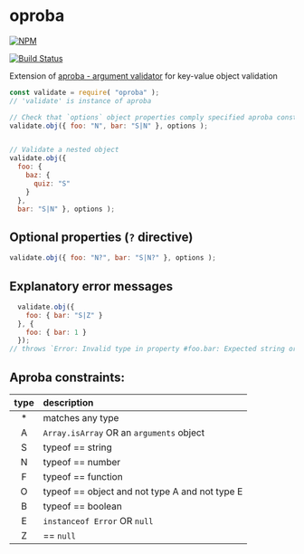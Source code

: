 # oproba
[![NPM](https://nodei.co/npm/oproba.png)](https://nodei.co/npm/oproba/)

[![Build Status](https://travis-ci.org/dsheiko/oproba.png)](https://travis-ci.org/dsheiko/oproba)

Extension of [aproba - argument validator](https://github.com/iarna/aproba) for key-value object validation

```js
const validate = require( "oproba" );
// 'validate' is instance of aproba

// Check that `options` object properties comply specified aproba constraints
validate.obj({ foo: "N", bar: "S|N" }, options );


// Validate a nested object
validate.obj({
  foo: {
    baz: {
      quiz: "S"
    }
  },
  bar: "S|N" }, options );
```

## Optional properties (`?` directive)
```js
validate.obj({ foo: "N?", bar: "S|N?" }, options );
```

## Explanatory error messages
```js
  validate.obj({
    foo: { bar: "S|Z" }
  }, {
    foo: { bar: 1 }
  });
// throws `Error: Invalid type in property #foo.bar: Expected string or null but got number`
```

## Aproba constraints:

| type | description
| :--: | :----------
| *    | matches any type
| A    | `Array.isArray` OR an `arguments` object
| S    | typeof == string
| N    | typeof == number
| F    | typeof == function
| O    | typeof == object and not type A and not type E
| B    | typeof == boolean
| E    | `instanceof Error` OR `null` 
| Z    | == `null`
